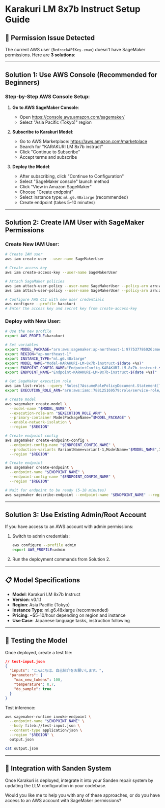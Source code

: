 # Karakuri LM 8x7b Instruct Setup Guide

## 🚨 Permission Issue Detected

The current AWS user (`BedrockAPIKey-zmax`) doesn't have SageMaker permissions. Here are **3 solutions**:

---

## Solution 1: Use AWS Console (Recommended for Beginners)

### Step-by-Step AWS Console Setup:

1. **Go to AWS SageMaker Console**:
   - Open https://console.aws.amazon.com/sagemaker/
   - Select "Asia Pacific (Tokyo)" region

2. **Subscribe to Karakuri Model**:
   - Go to AWS Marketplace: https://aws.amazon.com/marketplace
   - Search for "KARAKURI LM 8x7b instruct"
   - Click "Continue to Subscribe"
   - Accept terms and subscribe

3. **Deploy the Model**:
   - After subscribing, click "Continue to Configuration"
   - Select "SageMaker console" launch method
   - Click "View in Amazon SageMaker"
   - Choose "Create endpoint"
   - Select instance type: `ml.g6.48xlarge` (recommended)
   - Create endpoint (takes 5-10 minutes)

---

## Solution 2: Create IAM User with SageMaker Permissions

### Create New IAM User:

```bash
# Create IAM user
aws iam create-user --user-name SageMakerUser

# Create access key
aws iam create-access-key --user-name SageMakerUser

# Attach SageMaker policies
aws iam attach-user-policy --user-name SageMakerUser --policy-arn arn:aws:iam::aws:policy/AmazonSageMakerFullAccess
aws iam attach-user-policy --user-name SageMakerUser --policy-arn arn:aws:iam::aws:policy/AmazonS3FullAccess

# Configure AWS CLI with new user credentials
aws configure --profile karakuri
# Enter the access key and secret key from create-access-key
```

### Deploy with New User:

```bash
# Use the new profile
export AWS_PROFILE=karakuri

# Set variables
export MODEL_PACKAGE="arn:aws:sagemaker:ap-northeast-1:977537786026:model-package/karakuri-lm-8x7b-instruct-v01--6fc27dec3a3b3096a4b04681dfd1daac"
export REGION="ap-northeast-1"
export INSTANCE_TYPE="ml.g6.48xlarge"
export MODEL_NAME="Model-KARAKURI-LM-8x7b-instruct-$(date +%s)"
export ENDPOINT_CONFIG_NAME="EndpointConfig-KARAKURI-LM-8x7b-instruct-$(date +%s)"
export ENDPOINT_NAME="Endpoint-KARAKURI-LM-8x7b-instruct-$(date +%s)"

# Get SageMaker execution role
aws iam list-roles --query 'Roles[?AssumeRolePolicyDocument.Statement[?Principal.Service==`sagemaker.amazonaws.com`]].{Arn:Arn,RoleName:RoleName}' --output table
export EXECUTION_ROLE_ARN="arn:aws:iam::788125169579:role/service-role/AmazonSagemaker-ExecutionRole-20250924P121023"

# Create model
aws sagemaker create-model \
  --model-name "$MODEL_NAME" \
  --execution-role-arn "$EXECUTION_ROLE_ARN" \
  --primary-container ModelPackageName="$MODEL_PACKAGE" \
  --enable-network-isolation \
  --region "$REGION"

# Create endpoint config
aws sagemaker create-endpoint-config \
  --endpoint-config-name "$ENDPOINT_CONFIG_NAME" \
  --production-variants VariantName=variant-1,ModelName="$MODEL_NAME",InstanceType="$INSTANCE_TYPE",InitialInstanceCount=1,ModelDataDownloadTimeoutInSeconds=3600 \
  --region "$REGION"

# Create endpoint
aws sagemaker create-endpoint \
  --endpoint-name "$ENDPOINT_NAME" \
  --endpoint-config-name "$ENDPOINT_CONFIG_NAME" \
  --region "$REGION"

# Wait for endpoint to be ready (5-10 minutes)
aws sagemaker describe-endpoint --endpoint-name "$ENDPOINT_NAME" --region "$REGION" --query 'EndpointStatus'
```

---

## Solution 3: Use Existing Admin/Root Account

If you have access to an AWS account with admin permissions:

1. Switch to admin credentials:
   ```bash
   aws configure --profile admin
   export AWS_PROFILE=admin
   ```

2. Run the deployment commands from Solution 2.

---

## 📋 Model Specifications

- **Model**: Karakuri LM 8x7b Instruct
- **Version**: v0.1.1
- **Region**: Asia Pacific (Tokyo)
- **Instance Type**: ml.g6.48xlarge (recommended)
- **Pricing**: ~$5-10/hour depending on region and instance
- **Use Case**: Japanese language tasks, instruction following

---

## 🧪 Testing the Model

Once deployed, create a test file:

```json
// test-input.json
{
  "inputs": "こんにちは、自己紹介をお願いします。",
  "parameters": {
    "max_new_tokens": 100,
    "temperature": 0.7,
    "do_sample": true
  }
}
```

Test inference:
```bash
aws sagemaker-runtime invoke-endpoint \
  --endpoint-name "$ENDPOINT_NAME" \
  --body fileb://test-input.json \
  --content-type application/json \
  --region "$REGION" \
  output.json

cat output.json
```

---

## 🔗 Integration with Sanden System

Once Karakuri is deployed, integrate it into your Sanden repair system by updating the LLM configuration in your codebase.

Would you like me to help you with any of these approaches, or do you have access to an AWS account with SageMaker permissions?
